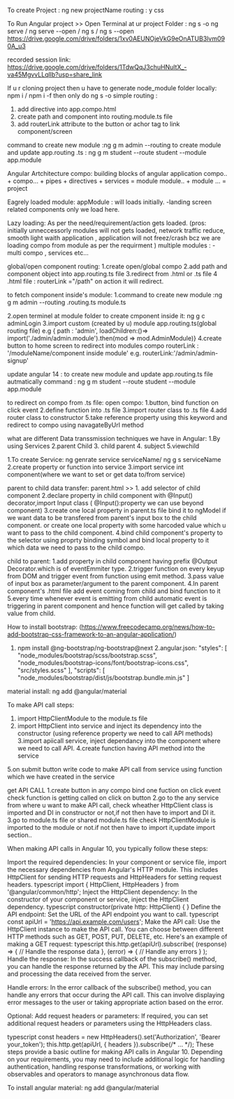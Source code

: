To create Project : ng new projectName
routing : y
css

To Run Angular project >> Open Terminal at ur project Folder : ng s -o
ng serve / ng serve --open / ng s / ng s --open
https://drive.google.com/drive/folders/1xv0AEUNOjeVkG9eOnATUB3lvm090A_u3

recorded session link:
https://drive.google.com/drive/folders/1TdwQqJ3chuHNultX_-va45MgvvLLqllb?usp=share_link

If u r cloning project then u have to generate node_module folder locally: npm i / npm i -f then only do ng s -o
simple routing :
1. add  <router-outlet></router-outlet> directive into app.compo.html
2. create path and component into routing.module.ts file
3. add routerLink attribute to the button or achor tag to link component/screen

command to create new module :ng g m admin --routing
 to create module and update app.routing .ts :
 ng g m student --route student --module app.module

Angular Artchitecture
 compo: building blocks of angular application
 compo.. + compo... + pipes + directives + services = module
 module.. + module ... = project

 Eagrely loaded module: appModule : will loads initially.
-landing screen related components only we load here.

Lazy loading:  As per the need/requirement/action gets loaded.
(pros: initially unneccessorly modules will not gets loaded,
network traffic reduce, smooth light waith application ,
application will not freez/crash bcz we are loading compo from module as per the requirment )
multiple modules :
-multi compo , services etc...


global/open component routing:
1.create open/global compo
2.add path and component object into app.routing.ts file
3.redirect from .html or .ts file
4 .html file : routerLink ="/path" on action it will redirect.

to fetch component inside's module:
1.command to create new module :ng g m admin --routing
.routing.ts
module.ts

2.open terminel at module folder to create cmponent inside it: ng g c adminLogin
3.import custom (created by u) module app.routing.ts(global routing file) 
e.g { path : 'admin', loadChildren:()=> import('./admin/admin.module').then(mod => mod.AdminModule)}
4.create button to home screen to redirect into modules compo
routerLink : '/moduleName/component inside module' 
e.g. routerLink:'/admin/admin-signup'

update angular 14 :
 to create new module and update app.routing.ts file autmatically command :
 ng g m student --route student --module app.module

to redirect on compo from .ts file:
open compo:
1.button, bind function on click event
2.define function into .ts file
3.import router class to .ts file
4.add router  class to constructor
5.take reference property using this keyword and redirect to compo using navagateByUrl method

what are different Data transsmission techniques we have in Angular:
1.By using Services 2.parent Child 3. child parent 4. subject 5.viewchild

1.To create Service: ng genrate service serviceName/ ng g s serviceName
2.create property or function into service
3.import service int component(where we want to set or get data to/from service)

parent to child data transfer:
parent.html >> 1. add selector of child component 
2.declare property in child component with @Input() decorator,import Input class
( @Input():property we can use beyond component)
3.create one local property in parent.ts file bind it to ngModel if we want data to be transfered from parent's input box to the child component.
or create one local property with some harcoded value which u want to pass to the child component.
4.bind child component's property to the selector using proprty binding symbol and bind local property to it which data we need to pass to the child compo.


child to parent:
1.add property in child component having prefix @Output Decorator.which is of eventEmmiter type.
2.trigger function on every keyup from DOM and trigger event from function using emit method.
3.pass value of input box as parameter/argument to the parent component.
4.In parent component's .html file add event coming from child and bind function to it
5.every time whenever event is emitting from child automatic event is triggering in parent component and hence function will get called by taking value from child.
  

How to install bootstrap:
(https://www.freecodecamp.org/news/how-to-add-bootstrap-css-framework-to-an-angular-application/)

1. npm install @ng-bootstrap/ng-bootstrap@next
2.angular.json:
 "styles": [
  "node_modules/bootstrap/scss/bootstrap.scss",
  "node_modules/bootstrap-icons/font/bootstrap-icons.css",
  "src/styles.scss"
],
"scripts": [
  "node_modules/bootstrap/dist/js/bootstrap.bundle.min.js"
]

material install: ng add @angular/material

To make API call steps:
1. import HttpClientModule to the module.ts file
2. import HttpClient into service and inject its dependency into the constructor
(using reference property we need to call API methods)
3.import apiicall service, inject dependancy into the component where we need to call API.
4.create function having API method into the service

5.on submit button write code to make API call from service using function which we have created in the service


get API CALL
1.create button in any compo bind one fuction on click event check function is getting called on click on button
2.go to the any service from where u want to make API call, check wheather HttpClient class is imported and DI in constructor or not,if not then have to import and DI it.
3.go to module.ts file or shared module.ts file check HttpClientModule is imported to the module or not.if not then have to import it,update import section..



When making API calls in Angular 10, you typically follow these steps:

Import the required dependencies: In your component or service file, import the necessary dependencies from Angular's HTTP module. This includes HttpClient for sending HTTP requests and HttpHeaders for setting request headers.
typescript
import { HttpClient, HttpHeaders } from '@angular/common/http';
Inject the HttpClient dependency: In the constructor of your component or service, inject the HttpClient dependency.
typescript
constructor(private http: HttpClient) { }
Define the API endpoint: Set the URL of the API endpoint you want to call.
typescript
const apiUrl = 'https://api.example.com/users';
Make the API call: Use the HttpClient instance to make the API call. You can choose between different HTTP methods such as GET, POST, PUT, DELETE, etc. Here's an example of making a GET request:
typescript
this.http.get(apiUrl).subscribe(
  (response) => {
    // Handle the response data
  },
  (error) => {
    // Handle any errors
  }
);
Handle the response: In the success callback of the subscribe() method, you can handle the response returned by the API. This may include parsing and processing the data received from the server.

Handle errors: In the error callback of the subscribe() method, you can handle any errors that occur during the API call. This can involve displaying error messages to the user or taking appropriate action based on the error.

Optional: Add request headers or parameters: If required, you can set additional request headers or parameters using the HttpHeaders class.

typescript
const headers = new HttpHeaders().set('Authorization', 'Bearer your_token');
this.http.get(apiUrl, { headers }).subscribe(/* ... */);
These steps provide a basic outline for making API calls in Angular 10. Depending on your requirements, you may need to include additional logic for handling authentication, handling response transformations, or working with observables and operators to manage asynchronous data flow.

To install angular material:
ng add @angular/material